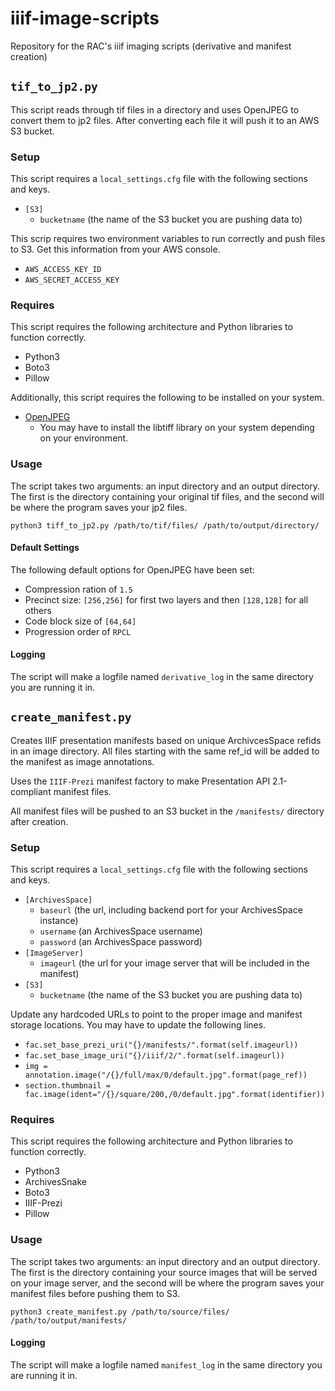 # iiif-image-scripts
Repository for the RAC's iiif imaging scripts (derivative and manifest creation)

## `tif_to_jp2.py`

This script reads through tif files in a directory and uses OpenJPEG to convert them to jp2 files. After converting each file it will push it to an AWS S3 bucket.

### Setup

This script requires a `local_settings.cfg` file with the following sections and keys.

- `[S3]`
  - `bucketname` (the name of the S3 bucket you are pushing data to)

This scrip requires two environment variables to run correctly and push files to S3. Get this information from your AWS console.

- `AWS_ACCESS_KEY_ID`
- `AWS_SECRET_ACCESS_KEY`

### Requires

This script requires the following architecture and Python libraries to function correctly.

- Python3
- Boto3
- Pillow

Additionally, this script requires the following to be installed on your system.
- [OpenJPEG](https://github.com/uclouvain/openjpeg/blob/master/INSTALL.md)
  - You may have to install the libtiff library on your system depending on your environment.

### Usage

The script takes two arguments: an input directory and an output directory. The first is the directory containing your original tif files, and the second will be where the program saves your jp2 files.

`python3 tiff_to_jp2.py /path/to/tif/files/ /path/to/output/directory/`

#### Default Settings

The following default options for OpenJPEG have been set:

- Compression ration of `1.5`
- Precinct size: `[256,256]` for first two layers and then `[128,128]` for all others
- Code block size of `[64,64]`
- Progression order of `RPCL`

#### Logging

The script will make a logfile named `derivative_log` in the same directory you are running it in.

## `create_manifest.py`

Creates IIIF presentation manifests based on unique ArchivcesSpace refids in an image directory. All files starting with the same ref_id will be added to the manifest as image annotations.

Uses the `IIIF-Prezi` manifest factory to make Presentation API 2.1-compliant manifest files.

All manifest files will be pushed to an S3 bucket in the `/manifests/` directory after creation.

### Setup

This script requires a `local_settings.cfg` file with the following sections and keys.

- `[ArchivesSpace]`
  - `baseurl` (the url, including backend port for your ArchivesSpace instance)
  - `username` (an ArchivesSpace username)
  - `password` (an ArchivesSpace password)
- `[ImageServer]`
  - `imageurl` (the url for your image server that will be included in the manifest)
- `[S3]`
  - `bucketname` (the name of the S3 bucket you are pushing data to)

Update any hardcoded URLs to point to the proper image and manifest storage locations. You may have to update the following lines.

  - `fac.set_base_prezi_uri("{}/manifests/".format(self.imageurl))`
  - `fac.set_base_image_uri("{}/iiif/2/".format(self.imageurl))`
  - `img = annotation.image("/{}/full/max/0/default.jpg".format(page_ref))`
  - `section.thumbnail = fac.image(ident="/{}/square/200,/0/default.jpg".format(identifier))`

### Requires

This script requires the following architecture and Python libraries to function correctly.

  - Python3
  - ArchivesSnake
  - Boto3
  - IIIF-Prezi
  - Pillow

### Usage

The script takes two arguments: an input directory and an output directory. The first is the directory containing your source images that will be served on your image server, and the second will be where the program saves your manifest files before pushing them to S3.

`python3 create_manifest.py /path/to/source/files/ /path/to/output/manifests/`

#### Logging

The script will make a logfile named `manifest_log` in the same directory you are running it in.
